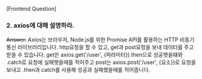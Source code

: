 [Frontend Question]

### 2. axios에 대해 설명하라.

~~Answer.~~
Axios는 브라우저, Node.js를 위한 Promise API를 활용하는 HTTP 비동기 통신 라이브러리입니다. http요청을 할 수 있고, get과 post요청을 보내 데이터를 주고받을 수 있습니다. get은 axios.get('/user', {파라미터}).then으로 성공햇을떄와 .catch로 요청에 실패햇을때를 적어주고 post는 axios.post('/user', {요소})로 요청을 보내고 .then과 catch를 사용해 성공과 실패했을때를 적어줍니다.
